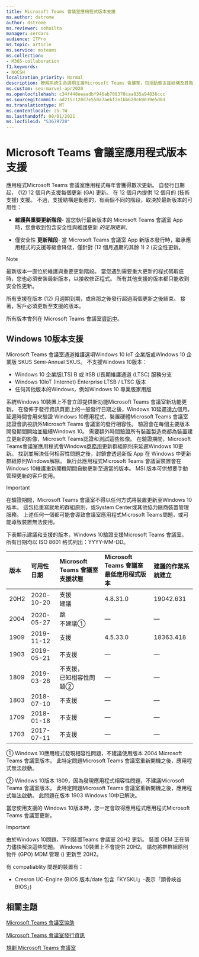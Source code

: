 ```yaml
---
title: Microsoft Teams 會議室應用程式版本支援
ms.author: dstrome
author: dstrome
ms.reviewer: sohailta
manager: serdars
audience: ITPro
ms.topic: article
ms.service: msteams
ms.collection:
- M365-collaboration
f1.keywords:
- NOCSH
localization_priority: Normal
description: 瞭解系統生命週期支援Microsoft Teams 會議室，包括動態支援結構及其階段。
ms.custom: seo-marvel-apr2020
ms.openlocfilehash: c34f448eeaadbf946ab708378caa835a94836ccc
ms.sourcegitcommit: ad215c120d7e550a7aebf2e1bb620c69039e5d8d
ms.translationtype: MT
ms.contentlocale: zh-TW
ms.lasthandoff: 08/01/2021
ms.locfileid: "53679728"
---
```

# <a name="microsoft-teams-rooms-app-version-support"></a>Microsoft Teams 會議室應用程式版本支援
 
應用程式Microsoft Teams 會議室應用程式每年會獲得數次更新。 自發行日期起， (12) 12 個月內支援每個更新 (GA) 更新。 在 12 個月內提供 12 個月的 (技術支援) 支援。 不過，支援結構是動態的，有兩個不同的階段，取決於最新版本的可用性：

- **維護與重要更新階段**- 當您執行最新版本的 Microsoft Teams 會議室 App 時，您會收到包含安全性與維護更新 *的定期更新*。

- 僅安全性 **更新階段**- 當 Microsoft Teams 會議室 App 新版本發行時，繼承應用程式的支援等級會降低，僅針對 (12 個月週期的其餘 1) 2 (安全性更新。 

> [!NOTE]
> 最新版本一直位於維護與重要更新階段。 當您遇到需要重大更新的程式碼瑕疵時，您也必須安裝最新版本，以接收修正程式。 所有其他支援的版本都只能收到安全性更新。

所有支援在版本 (12) 月週期到期，或自那之後發行超過兩個更新之後結束。 接著，客戶必須更新至支援的版本。

所有版本會列在 Microsoft Teams 會議室[資訊中](rooms-release-note.md)。

## <a name="windows-10-release-support"></a>Windows 10版本支援

Microsoft Teams 會議室通道維護選項Windows 10 IoT 企業版或Windows 10 企業版 SKUS Semi-Annual SKUS。 不支援Windows 10版本：

- Windows 10 企業版LTS) B 或 ltSB (/長期維護通道 (LTSC) 服務分支
- Windows 10IoT (Internet) Enterprise LTSB / LTSC 版本
- 任何其他版本的Windows，例如Windows 10 專業版家用版

系統Windows 10裝置上不會立即提供新功能Microsoft Teams 會議室新功能更新。 在發佈于發行資訊頁面上的一般發行日期之後，Windows 10延遲達[六](/windows/release-information/)個月。 延遲時間會用來驗證 Windows 10應用程式、裝置硬體Microsoft Teams 會議室認證音訊視訊外Microsoft Teams 會議室的發行相容性。 驗證會在每個主要版本開發期間開始並繼續Windows 10。 需要額外時間驗證所有裝置製造商都為裝置建立更新的影像，Microsoft Teams認證和測試這些影像。 在驗證期間，Microsoft Teams會議室應用程式會Windows[商務用](/windows/deployment/update/waas-manage-updates-wufb)更新群組原則來延遲Windows 10更新。 找到並解決任何相容性問題之後，封鎖會透過新版 App 在 Windows 中更新群組原則Windows解除。 執行此應用程式Microsoft Teams 會議室裝置會在Windows 10維護重新開機期間自動更新至適當的版本。 MSI 版本可供想要手動管理更新的客戶使用。  

> [!IMPORTANT]
> 在驗證期間，Microsoft Teams 會議室不得以任何方式將裝置更新至Windows 10版本。 這包括重寫就地的群組原則，或System Center或其他協力廠商裝置管理服務。 上述任何一個都可能會導致會議室應用程式Microsoft Teams問題，或可能導致裝置無法使用。  

下表顯示建議和支援的版本，Windows 10驗證支援Microsoft Teams 會議室。 所有日期均以 ISO 8601 格式列出：YYYY-MM-DD。

|版本  |可用性日期   |Microsoft Teams 會議室支援狀態   |Microsoft Teams 會議室最低應用程式版本 | 建議的作業系統建立  |
|:---  |:---       |:---                                  |:---     |:---     |
| 20H2 |2020-10-20 |支援 <br/>建議|4.8.31.0 |19042.631 |
| 2004 |2020-05-27 |跳 <br/> 不建議&#x2780;|&#x2014; |&#x2014; |
| 1909 |2019-11-12 |支援 |4.5.33.0 |18363.418  |
| 1903 |2019-05-21 |不支援  |&#x2014; |&#x2014; |
| 1809 |2019-03-28 |不支援， <br/>已知相容性問題&#x2781;|&#x2014; |&#x2014; |
| 1803 |2018-07-10 |不支援                             |&#x2014;  |&#x2014; |
| 1709 |2018-01-18 |不支援                         |&#x2014; |&#x2014; |
| 1703 |2017-07-11 |不支援                         |&#x2014; |&#x2014; |

&#x2780; Windows 10應用程式發現相容性問題，不建議使用版本 2004 Microsoft Teams 會議室版本。 此特定問題Microsoft Teams 會議室重新開機之後，應用程式無法啟動。 

&#x2781; Windows 10版本 1809，因為發現應用程式相容性問題，不建議Microsoft Teams 會議室版本。 此特定問題Microsoft Teams 會議室重新開機之後，應用程式無法啟動。 此問題在版本 1903 Windows 10中已解決。  

當您使用支援的 Windows 10版本時，您一定會取得應用程式應用程式Microsoft Teams 會議室更新。  

> [!IMPORTANT]
> 由於Windows 10問題，下列裝置Teams 會議室 20H2 更新。 裝置 OEM 正在努力儘快解決這些問題。 Windows 10裝置上不會提供 20H2。 請勿將群群組原則物件 (GPO) MDM 管理 () 更新至 20H2。 
> 
> 有 compatiablity 問題的裝置有：
> 
> - Cresron UC-Engine (BIOS 版本/date 包含「KYSKLI」-表示「頭骨峽谷BIOS」)  

## <a name="related-topics"></a>相關主題

[Microsoft Teams 會議室協助](https://support.office.com/article/Skype-Room-Systems-version-2-help-e667f40e-5aab-40c1-bd68-611fe0002ba2)

[Microsoft Teams 會議室發行資訊](rooms-release-note.md)

[規劃 Microsoft Teams 會議室](rooms-plan.md)
